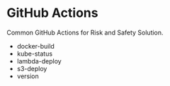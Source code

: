 # GitHub Actions 

Common GitHub Actions for Risk and Safety Solution.

* docker-build
* kube-status
* lambda-deploy
* s3-deploy
* version
